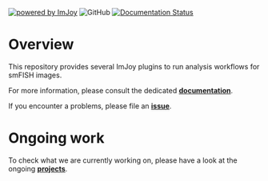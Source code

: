 [![powered by ImJoy](https://imjoy.io/static/badge/powered-by-imjoy-badge.svg)](https://imjoy.io/)
![GitHub](https://img.shields.io/github/license/fish-quant/fq-imjoy)
[![Documentation Status](https://readthedocs.org/projects/fq-imjoy/badge/?version=latest)](https://fq-imjoy.readthedocs.io/en/latest/?badge=latest)
 
# Overview

This repository provides several ImJoy plugins to run analysis workflows for smFISH images.

For more information, please consult the dedicated [**documentation**](https://fish-quant.github.io/fq-imjoy/).

If you encounter a problems, please file an [**issue**](https://github.com/fish-quant/fq-imjoy/issues).

# Ongoing work

To check what we are currently working on, please have a look
at the ongoing [**projects**](https://github.com/fish-quant/fq-imjoy/projects).
